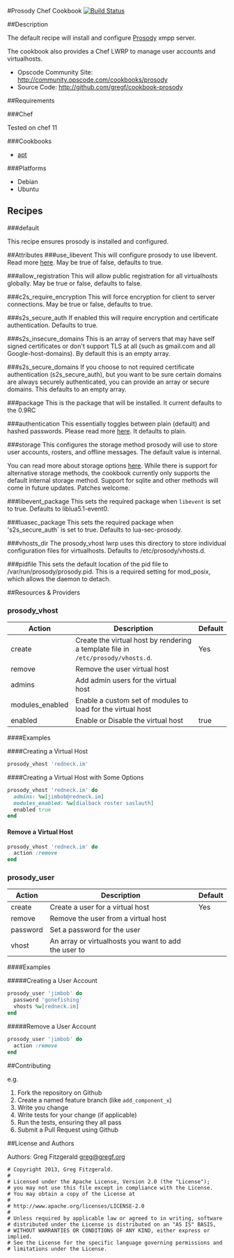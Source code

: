 #Prosody Chef Cookbook [![Build Status](https://secure.travis-ci.org/gregf/cookbook-prosody.png)](http://travis-ci.org/gregf/cookbook-prosody)

##Description

The default recipe will install and configure [Prosody](http://prosody.im) xmpp server.

The cookbook also provides a Chef LWRP to manage user accounts and virtualhosts.

* Opscode Community Site: http://community.opscode.com/cookbooks/prosody
* Source Code: http://github.com/gregf/cookbook-prosody

##Requirements

###Chef

Tested on chef 11

###Cookbooks

* [apt](http://community.opscode.com/cookbooks/apt)

###Platforms

* Debian
* Ubuntu

## Recipes

###default

This recipe ensures prosody is installed and configured.

##Attributes
###use_libevent
This will configure prosody to use libevent. Read more [here](http://prosody.im/doc/libevent). May be true of false, defaults to true.

###allow_registration
This will allow public registration for all virtualhosts globally. May be true or false, defaults to false.

###c2s_require_encryption
This will force encryption for client to server connections. May be true or false, defaults to true.

###s2s_secure_auth
If enabled this will require encryption and certificate authentication. Defaults to true.

###s2s_insecure_domains
This is an array of servers that may have self signed certificates or don't support TLS at all (such as gmail.com and all Google-host-domains).  By default this is an empty array.

###s2s_secure_domains
If you choose to not required certificate authentication (s2s_secure_auth), but you want to be sure certain domains are always securely authenticated, you can provide an array or secure domains. This defaults to an empty array.

###package
This is the package that will be installed. It current defaults to the 0.9RC

###authentication
This essentially toggles between plain (default) and hashed passwords. Please read more [here](http://prosody.im/doc/plain_or_hashed). It defaults to plain. 

###storage
This configures the storage method prosody will use to store user accounts, rosters, and offline messages. The default value is internal.

You can read more about storage options [here](http://prosody.im/doc/storage). While there is support for alternative storage methods, the cookbook currently only supports the default internal storage method. Support for sqlite and other methods will come in future updates. Patches welcome.

###libevent_package
This sets the required package when `libevent` is set to true. Defaults to liblua5.1-event0.

###luasec_package
This sets the required package when 's2s_secure_auth` is set to true. Defaults to lua-sec-prosody.

###vhosts_dir
The prosody_vhost lwrp  uses this directory to store individual configuration files for virtualhosts. Defaults to /etc/prosody/vhosts.d.

###pidfile
This sets the default location of the pid file to /var/run/prosody/prosody.pid. This is a required setting for mod_posix, which allows the daemon to detach.



##Resources & Providers

### prosody_vhost
<table>
  <thead>
    <tr>
      <th>Action</th>
      <th>Description</th>
      <th>Default</th>
    </tr>
  </thead>
  <tbody>
    <tr>
      <td>create</td>
      <td>
        Create the virtual host by rendering a template file in <code>/etc/prosody/vhosts.d</code>.
      </td>
      <td>Yes</td>
    </tr>
    <tr>
      <td>remove</td>
      <td>Remove the user virtual host</td>
      <td>&nbsp;</td>
    </tr>
    <tr>
      <td>admins</td>
      <td>Add admin users for the virtual host</td>
      <td>&nbsp;</td>
    </tr>
    <tr>
      <td>modules_enabled</td>
      <td>Enable a custom set of modules to load for the virtual host</td>
      <td>&nbsp;</td>
    </tr>
    <tr>
      <td>enabled</td>
      <td>Enable or Disable the virtual host</td>
      <td>true</td>
    </tr>
  </tbody>
</table>

####Examples

####Creating a Virtual Host

```ruby
prosody_vhost 'redneck.im'
```

####Creating a Virtual Host with Some Options
```ruby
prosody_vhost 'redneck.im' do
  admins: %w[jimbob@redneck.im]
  modules_enabled: %w[dialback roster saslauth]
  enabled true
end
```
#### Remove a Virtual Host
```ruby
prosody_vhost 'redneck.im' do
  action :remove
end
```

### prosody_user

<table>
  <thead>
    <tr>
      <th>Action</th>
      <th>Description</th>
      <th>Default</th>
    </tr>
  </thead>
  <tbody>
    <tr>
      <td>create</td>
      <td>
        Create a user for a virtual host
      </td>
      <td>Yes</td>
    </tr>
    <tr>
      <td>remove</td>
      <td>Remove the user from a virtual host</td>
      <td>&nbsp;</td>
    </tr>
    <tr>
      <td>password</td>
      <td>Set a password for the user</td>
      <td>&nbsp;</td>
    </tr>
    <tr>
      <td>vhost</td>
      <td>An array or virtualhosts you want to add the user to</td>
      <td>&nbsp;</td>
    </tr>
  </tbody>
</table>

####Examples

#####Creating a User Account

```ruby
prosody_user 'jimbob' do
  password 'gonefishing'
  vhosts %w[redneck.im]
end
```
#####Remove a User Account

```ruby
prosody_user 'jimbob' do
  action :remove
end
```

##Contributing

e.g.

1. Fork the repository on Github
2. Create a named feature branch (like `add_component_x`)
3. Write you change
4. Write tests for your change (if applicable)
5. Run the tests, ensuring they all pass
6. Submit a Pull Request using Github

##License and Authors

Authors: Greg Fitzgerald <greg@gregf.org>

```
# Copyright 2013, Greg Fitzgerald.
#
# Licensed under the Apache License, Version 2.0 (the "License");
# you may not use this file except in compliance with the License.
# You may obtain a copy of the License at
#
# http://www.apache.org/licenses/LICENSE-2.0
#
# Unless required by applicable law or agreed to in writing, software
# distributed under the License is distributed on an "AS IS" BASIS,
# WITHOUT WARRANTIES OR CONDITIONS OF ANY KIND, either express or implied.
# See the License for the specific language governing permissions and
# limitations under the License.
```
